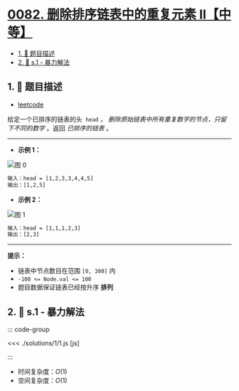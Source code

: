 # [0082. 删除排序链表中的重复元素 II【中等】](https://github.com/tnotesjs/TNotes.leetcode/tree/main/notes/0082.%20%E5%88%A0%E9%99%A4%E6%8E%92%E5%BA%8F%E9%93%BE%E8%A1%A8%E4%B8%AD%E7%9A%84%E9%87%8D%E5%A4%8D%E5%85%83%E7%B4%A0%20II%E3%80%90%E4%B8%AD%E7%AD%89%E3%80%91)

<!-- region:toc -->

- [1. 📝 题目描述](#1--题目描述)
- [2. 🎯 s.1 - 暴力解法](#2--s1---暴力解法)

<!-- endregion:toc -->

## 1. 📝 题目描述

- [leetcode](https://leetcode.cn/problems/remove-duplicates-from-sorted-list-ii/)

给定一个已排序的链表的头  `head` ， *删除原始链表中所有重复数字的节点，只留下不同的数字* 。返回 *已排序的链表* 。

---

- **示例 1：**

![图 0](https://cdn.jsdelivr.net/gh/tnotesjs/imgs@main/2025-09-10-17-44-33.png)

```txt
输入：head = [1,2,3,3,4,4,5]
输出：[1,2,5]
```

- **示例 2：**

![图 1](https://cdn.jsdelivr.net/gh/tnotesjs/imgs@main/2025-09-10-17-44-38.png)

```txt
输入：head = [1,1,1,2,3]
输出：[2,3]
```

---

**提示：**

- 链表中节点数目在范围 `[0, 300]` 内
- `-100 <= Node.val <= 100`
- 题目数据保证链表已经按升序 **排列**

## 2. 🎯 s.1 - 暴力解法

::: code-group

<<< ./solutions/1/1.js [js]

:::

- 时间复杂度：$O(1)$
- 空间复杂度：$O(1)$

